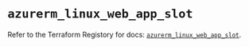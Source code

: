 # `azurerm_linux_web_app_slot`

Refer to the Terraform Registory for docs: [`azurerm_linux_web_app_slot`](https://registry.terraform.io/providers/hashicorp/azurerm/3.66.0/docs/resources/linux_web_app_slot).
